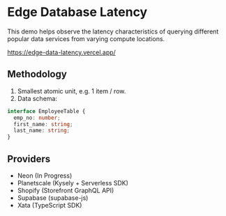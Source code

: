 # Edge Database Latency

This demo helps observe the latency characteristics of querying different popular data services from varying compute locations.

https://edge-data-latency.vercel.app/

## Methodology

1. Smallest atomic unit, e.g. 1 item / row.
2. Data schema:

```ts
interface EmployeeTable {
  emp_no: number;
  first_name: string;
  last_name: string;
}
```

## Providers

- Neon (In Progress)
- Planetscale (Kysely + Serverless SDK)
- Shopify (Storefront GraphQL API)
- Supabase (supabase-js)
- Xata (TypeScript SDK)

